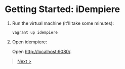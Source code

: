 # Getting Started: iDempiere

1. Run the virtual machine (it'll take some minutes):

    ```shell
    vagrant up idempiere
    ```

2. Open idempiere:

    Open <http://localhost:9080/>.

> [Next >](3_ADD_AGENT.md)
